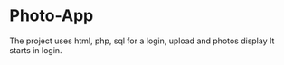# Photo-App
The project uses html, php, sql for a login, upload and photos display
It starts in login.
